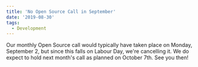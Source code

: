 ```yaml
---
title: 'No Open Source Call in September'
date: '2019-08-30'
tags:
  - Development
---
```


Our monthly Open Source call would typically have taken place on Monday, September 2, but
since this falls on Labour Day, we're cancelling it. We do expect to hold next month's
call as planned on October 7th. See you then!
